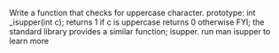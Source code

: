 Write a function that checks for uppercase character. prototype: int _isupper(int c); returns 1 if c is uppercase returns 0 otherwise FYI; the standard library provides a similar function; isupper. run man isupper to learn more
